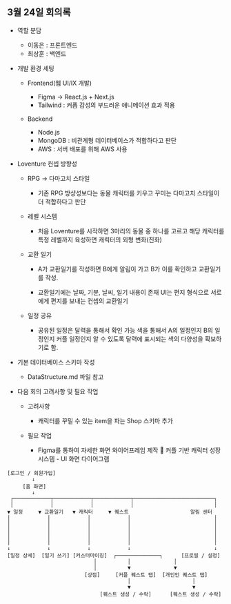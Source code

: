 ## 3월 24일 회의록

- 역할 분담
    - 이동은 : 프론트엔드
    - 최상훈 : 백엔드

- 개발 환경 세팅
    - Frontend(웹 UI/IX 개발)
        - Figma -> React.js + Next.js 
        - Tailwind : 커픔 감성의 부드러운 애니메이션 효과 적용

    - Backend
        - Node.js 
        - MongoDB : 비관계형 데이터베이스가 적합하다고 판단 
        - AWS : 서버 배포를 위해 AWS 사용

- Loventure 컨셉 방향성
    - RPG -> 다마고치 스타일
        - 기존 RPG 방샹성보다는 동물 캐릭터를 키우고 꾸미는 다마고치 스타일이 더 적합하다고 판단

    - 레벨 시스템
        - 처음 Loventure를 시작하면 3마리의 동물 중 하나를 고르고 해당 캐릭터를 특정 레벨까지 육성하면 캐릭터의 외형 변화(진화)
      
    - 교환 일기
        - A가 교환일기를 작성하면 B에게 알림이 가고 B가 이를 확인하고 교환일기를 작성.

        - 교환일기에는 날짜, 기분, 날씨, 일기 내용이 존재 UI는 편지 형식으로 서로에게 편지를 보내는 컨셉의 교환일기
    
    - 일정 공유
        - 공유된 일정은 달력을 통해서 확인 가능 색을 통해서 A의 일정인지 B의 일정인지 커플 일정인지 알 수 있도록 달력에 표시되는 색의 다양성을 확보하기로 함.

- 기본 데이터베이스 스키마 작성
    - DataStructure.md 파일 참고

- 다음 회의 고려사항 및 필요 작업
    - 고려사항
        - 캐릭터를 꾸밀 수 있는 item을 파는 Shop 스키마 추가
    

    - 필요 작업
        - Figma를 통하여 자세한 화면 와이어프레임 제작 
        📱 커플 기반 캐릭터 성장 시스템 - UI 화면 다이어그램

```
[로그인 / 회원가입]
        ↓
     [홈 화면]
        ↓
 ┌────────────┬────────────┬────────────┬──────────────────────────┐
 │            │            │            │                          │    
▼ 일정     ▼ 교환일기   ▼ 캐릭터     ▼ 퀘스트                    알림 센터
│            │            │            │                           │    
│            │            │            │                           │
│            │            │            │                           │
│            │            │            │                           │
│            │            │            │                           │
↓            ↓            ↓            ↓                           ↓
[일정 상세]  [일기 쓰기] [커스터마이징]  ┌──────────────┐      [프로필 / 설정]             
                            │          │              │
                            │          ▼              ▼
                         [상점]     [커플 퀘스트 탭]  [개인인 퀘스트 탭]
                                       │                    │
                                       ▼                    ▼
                              [퀘스트 생성 / 수락]      [퀘스트 생성 / 수락]


